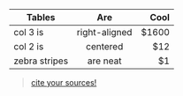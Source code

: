 <!-- tables: Prettier will help you write pretty tables -->

| Tables        |      Are      |   Cool |
| ------------- | :-----------: | -----: |
| col 3 is      | right-aligned | \$1600 |
| col 2 is      |   centered    |   \$12 |
| zebra stripes |   are neat    |    \$1 |

> [cite your sources!](https://github.com/adam-p/markdown-here/wiki/Markdown-Cheatsheet#tables)
